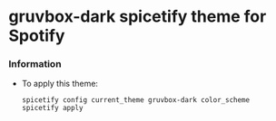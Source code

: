 # gruvbox-dark spicetify theme for Spotify

### Information

- To apply this theme:

  ```shell
  spicetify config current_theme gruvbox-dark color_scheme
  spicetify apply
  ```
